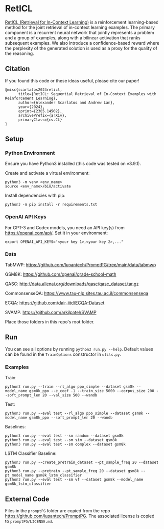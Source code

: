 # RetICL
[RetICL (Retrieval for In-Context Learning)](https://arxiv.org/abs/2305.14502) is a reinforcement learning-based method for the joint retrieval of in-context learning examples. The primary component is a recurrent neural network that jointly represents a problem and a group of examples, along with a bilinear activation that ranks subsequent examples. We also introduce a confidence-based reward where the perplexity of the generated solution is used as a proxy for the quality of the reasoning.

## Citation
If you found this code or these ideas useful, please cite our paper!
```
@misc{scarlatos2024reticl,
      title={RetICL: Sequential Retrieval of In-Context Examples with Reinforcement Learning}, 
      author={Alexander Scarlatos and Andrew Lan},
      year={2024},
      eprint={2305.14502},
      archivePrefix={arXiv},
      primaryClass={cs.CL}
}
```

## Setup

### Python Environment
Ensure you have Python3 installed (this code was tested on v3.9.1).

Create and activate a virtual environment:
```
python3 -m venv <env_name>
source <env_name>/bin/activate
```

Install dependencies with pip:
```
python3 -m pip install -r requirements.txt
```

### OpenAI API Keys

For GPT-3 and Codex models, you need an API key(s) from https://openai.com/api/. Set it in your environment:
```
export OPENAI_API_KEYS="<your key 1>,<your key 2>,..."
```

### Data

TabMWP: https://github.com/lupantech/PromptPG/tree/main/data/tabmwp

GSM8K: https://github.com/openai/grade-school-math

QASC: http://data.allenai.org/downloads/qasc/qasc_dataset.tar.gz

CommonsenseQA: https://www.tau-nlp.sites.tau.ac.il/commonsenseqa

ECQA: https://github.com/dair-iitd/ECQA-Dataset

SVAMP: https://github.com/arkilpatel/SVAMP

Place those folders in this repo's root folder.

## Run

You can see all options by running `python3 run.py --help`. Default values can be found in the `TrainOptions` constructor in `utils.py`.


### Examples

Train:
```
python3 run.py --train --rl_algo ppo_simple --dataset gsm8k --model_name gsm8k_ppo --e_coef .1 --train_size 5000 --corpus_size 200 --soft_prompt_len 20 --val_size 500 --wandb
```

Test:
```
python3 run.py --eval test --rl_algo ppo_simple --dataset gsm8k --model_name gsm8k_ppo --soft_prompt_len 20 --wandb
```

Baselines:
```
python3 run.py --eval test --sm random --dataset gsm8k
python3 run.py --eval test --sm sim --dataset gsm8k
python3 run.py --eval test --sm complex --dataset gsm8k
```

LSTM Classifier Baseline:
```
python3 run.py --create_pretrain_dataset --pt_sample_freq 20 --dataset gsm8k
python3 run.py --pretrain --pt_sample_freq 20 --dataset gsm8k --pt_model_name gsm8k_lstm_classifier
python3 run.py --eval test --sm vf --dataset gsm8k --model_name gsm8k_lstm_classifier
```

## External Code

Files in the `promptPG` folder are copied from the repo https://github.com/lupantech/PromptPG. The associated license is copied to `promptPG/LICENSE.md`.
